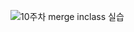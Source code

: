 ![10주차 merge inclass 실습](https://user-images.githubusercontent.com/112995589/200728513-60351645-8aa0-4749-8272-3ec84e26e188.png)
